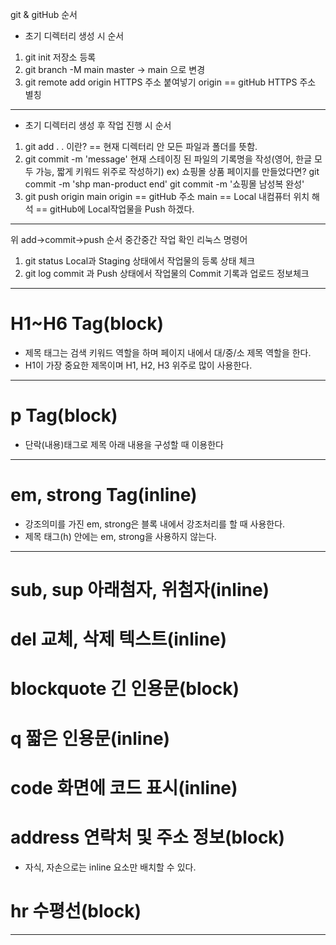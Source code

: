 git & gitHub 순서
* 초기 디렉터리 생성 시 순서
1. git init 저장소 등록
2. git branch -M main
    master -> main 으로 변경
3. git remote add origin HTTPS 주소 붙여넣기
    origin == gitHub HTTPS 주소 별칭
-------------------
* 초기 디렉터리 생성 후 작업 진행 시 순서
1. git add .
    . 이란? == 현재 디렉터리 안 모든 파일과 폴더를 뜻함.
2. git commit -m 'message'
    현재 스테이징 된 파일의 기록명을 작성(영어, 한글 모두 가능, 짧게 키워드 위주로 작성하기)
    ex) 쇼핑몰 상품 페이지를 만들었다면?
    git commit -m 'shp man-product end'
    git commit -m '쇼핑몰 남성복 완성'
3. git push origin main
    origin == gitHub 주소
    main == Local 내컴퓨터 위치
    해석 == gitHub에 Local작업물을 Push 하겠다.
--------------
위 add->commit->push 순서 중간중간 작업 확인 리눅스 명령어
1. git status
    Local과 Staging 상태에서 작업물의 등록 상태 체크
2. git log
    commit 과 Push 상태에서 작업물의 Commit 기록과 업로드 정보체크
-------------------------------------------
# H1~H6 Tag(block)
* 제목 태그는 검색 키워드 역할을 하며 페이지 내에서 대/중/소 제목 역할을 한다.
* H1이 가장 중요한 제목이며 H1, H2, H3 위주로 많이 사용한다.
-----------------------------------
# p Tag(block)
* 단락(내용)태그로 제목 아래 내용을 구성할 때 이용한다
------------------------------
# em, strong Tag(inline)
* 강조의미를 가진 em, strong은 블록 내에서 강조처리를 할 때 사용한다.
* 제목 태그(h) 안에는 em, strong을 사용하지 않는다.
--------------------------------
# sub, sup 아래첨자, 위첨자(inline)
# del 교체, 삭제 텍스트(inline)
# blockquote 긴 인용문(block)
# q 짧은 인용문(inline)
# code 화면에 코드 표시(inline)
# address 연락처 및 주소 정보(block)
* 자식, 자손으로는 inline 요소만 배치할 수 있다.
# hr 수평선(block)
--------------------------------
